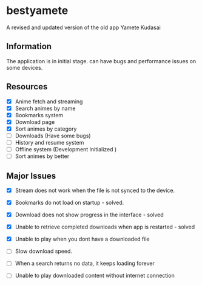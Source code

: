 # bestyamete

A revised and updated version of the old app Yamete Kudasai

## Information
The application is in initial stage. can have bugs and performance issues on some devices.

## Resources 
- [x] Anime fetch and streaming
- [x] Search animes by name
- [x] Bookmarks system
- [x] Download page
- [x] Sort animes by category
- [ ] Downloads (Have some bugs)
- [ ] History and resume system
- [ ] Offline system (Development Initialized )
- [ ] Sort animes by better

## Major Issues

- [x] Stream does not work when the file is not synced to the device.
- [x] Bookmarks do not load on startup - solved.
- [x] Download does not show progress in the interface - solved
- [x] Unable to retrieve completed downloads when app is restarted - solved
- [x] Unable to play when you dont have a downloaded file 
- [ ] Slow download speed.
- [ ] When a search returns no data, it keeps loading forever
- [ ] Unable to play downloaded content without internet connection

